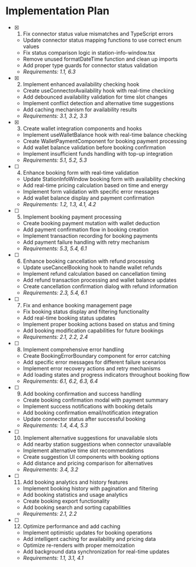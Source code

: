 # Implementation Plan

- [x] 1. Fix connector status value mismatches and TypeScript errors
  - Update connector status mapping functions to use correct enum values
  - Fix status comparison logic in station-info-window.tsx
  - Remove unused formatDateTime function and clean up imports
  - Add proper type guards for connector status validation
  - _Requirements: 1.1, 6.3_

- [x] 2. Implement enhanced availability checking hook
  - Create useConnectorAvailability hook with real-time checking
  - Add debounced availability validation for time slot changes
  - Implement conflict detection and alternative time suggestions
  - Add caching mechanism for availability results
  - _Requirements: 3.1, 3.2, 3.3_

- [x] 3. Create wallet integration components and hooks
  - Implement useWalletBalance hook with real-time balance checking
  - Create WalletPaymentComponent for booking payment processing
  - Add wallet balance validation before booking confirmation
  - Implement insufficient funds handling with top-up integration
  - _Requirements: 5.1, 5.2, 5.3_

- [ ] 4. Enhance booking form with real-time validation
  - Update StationInfoWindow booking form with availability checking
  - Add real-time pricing calculation based on time and energy
  - Implement form validation with specific error messages
  - Add wallet balance display and payment confirmation
  - _Requirements: 1.2, 1.3, 4.1, 4.2_

- [ ] 5. Implement booking payment processing
  - Create booking payment mutation with wallet deduction
  - Add payment confirmation flow in booking creation
  - Implement transaction recording for booking payments
  - Add payment failure handling with retry mechanism
  - _Requirements: 5.3, 5.4, 6.1_

- [ ] 6. Enhance booking cancellation with refund processing
  - Update useCancelBooking hook to handle wallet refunds
  - Implement refund calculation based on cancellation timing
  - Add refund transaction processing and wallet balance updates
  - Create cancellation confirmation dialog with refund information
  - _Requirements: 2.3, 5.4, 6.1_

- [ ] 7. Fix and enhance booking management page
  - Fix booking status display and filtering functionality
  - Add real-time booking status updates
  - Implement proper booking actions based on status and timing
  - Add booking modification capabilities for future bookings
  - _Requirements: 2.1, 2.2, 2.4_

- [ ] 8. Implement comprehensive error handling
  - Create BookingErrorBoundary component for error catching
  - Add specific error messages for different failure scenarios
  - Implement error recovery actions and retry mechanisms
  - Add loading states and progress indicators throughout booking flow
  - _Requirements: 6.1, 6.2, 6.3, 6.4_

- [ ] 9. Add booking confirmation and success handling
  - Create booking confirmation modal with payment summary
  - Implement success notifications with booking details
  - Add booking confirmation email/notification integration
  - Update connector status after successful booking
  - _Requirements: 1.4, 4.4, 5.3_

- [ ] 10. Implement alternative suggestions for unavailable slots
  - Add nearby station suggestions when connector unavailable
  - Implement alternative time slot recommendations
  - Create suggestion UI components with booking options
  - Add distance and pricing comparison for alternatives
  - _Requirements: 3.4, 3.2_

- [ ] 11. Add booking analytics and history features
  - Implement booking history with pagination and filtering
  - Add booking statistics and usage analytics
  - Create booking export functionality
  - Add booking search and sorting capabilities
  - _Requirements: 2.1, 2.2_

- [ ] 12. Optimize performance and add caching
  - Implement optimistic updates for booking operations
  - Add intelligent caching for availability and pricing data
  - Optimize re-renders with proper memoization
  - Add background data synchronization for real-time updates
  - _Requirements: 1.1, 3.1, 4.1_
